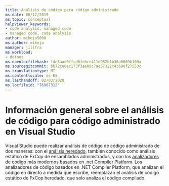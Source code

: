 ```yaml
---
title: Análisis de código para código administrado
ms.date: 06/12/2019
ms.topic: conceptual
helpviewer_keywords:
- code analysis, managed code
- managed code, code analysis
author: mikejo5000
ms.author: mikejo
manager: jillfra
ms.workload:
- dotnet
ms.openlocfilehash: f4e5aad0ffcd6febce411d952b1b36a0669b109a
ms.sourcegitcommit: bb72ce6ec173f3ae06c7ae57322c43690f27553c
ms.translationtype: MT
ms.contentlocale: es-ES
ms.lasthandoff: 02/03/2020
ms.locfileid: "76967312"
---
```

# <a name="overview-of-code-analysis-for-managed-code-in-visual-studio"></a>Información general sobre el análisis de código para código administrado en Visual Studio

Visual Studio puede realizar análisis de código de código administrado de dos maneras: con el [análisis heredado](../code-quality/walkthrough-analyzing-managed-code-for-code-defects.md), también conocido como análisis estático de FxCop de ensamblados administrados, y con los [analizadores de código más modernos basados en .net Compiler Platform](../code-quality/roslyn-analyzers-overview.md). Los analizadores de código basados en .NET Compiler Platform, que analizan el código en directo a medida que escribe, reemplazan el análisis de código estático de FxCop heredado, que solo analiza el código compilado.

